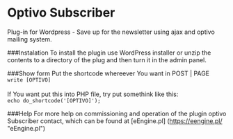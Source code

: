 # Optivo Subscriber
Plug-in for Wordpress - Save up for the newsletter using ajax and optivo mailing system.

###Instalation
To install the plugin use WordPress installer or unzip the contents to a directory of the plug and then turn it in the admin panel.

###Show form
Put the shortcode whereever You want in POST | PAGE<br>
```write [OPTIVO]```<br><br>
If You want put this into PHP file, try put somethink like this:<br>
```echo do_shortcode('[OPTIVO]');```

###Help
For more help on commissioning and operation of the plugin optivo Subscriber contact, which can be found at [eEngine.pl] (https://eengine.pl/ "eEngine.pl") 